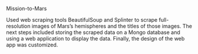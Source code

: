 Mission-to-Mars

Used web scraping tools BeautifulSoup and Splinter to scrape full-resolution images of Mars’s hemispheres and the titles of those images.
The next steps included storing the scraped data on a Mongo database and using a web application to display the data. Finally, the design
of the web app was customized. 
